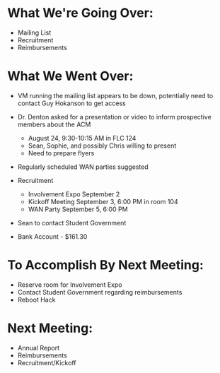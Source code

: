 # What We're Going Over:
- Mailing List
- Recruitment
- Reimbursements

# What We Went Over:

- VM running the mailing list appears to be down, potentially need to contact Guy Hokanson to get access

- Dr. Denton asked for a presentation or video to inform prospective members about the ACM
	- August 24, 9:30-10:15 AM in FLC 124
	- Sean, Sophie, and possibly Chris willing to present
	- Need to prepare flyers

- Regularly scheduled WAN parties suggested

- Recruitment
	- Involvement Expo September 2
	- Kickoff Meeting September 3, 6:00 PM in room 104 
	- WAN Party September 5, 6:00 PM

- Sean to contact Student Government

- Bank Account - $161.30

# To Accomplish By Next Meeting:  
- Reserve room for Involvement Expo
- Contact Student Government regarding reimbursements
- Reboot Hack

# Next Meeting:
- Annual Report
- Reimbursements
- Recruitment/Kickoff
